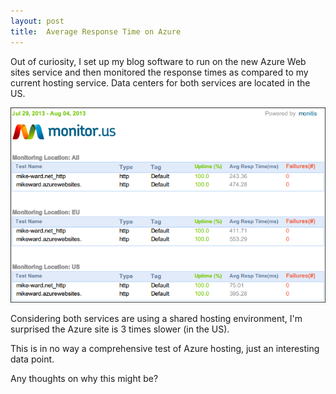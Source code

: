 ```yaml
---
layout: post
title:  Average Response Time on Azure
---
```

Out of curiosity, I set up my blog software to run on the new Azure Web sites service and then monitored the response times as compared to my current hosting service. Data centers for both services are located in the US.

[![monitor](/cdn/images/blog/WindowsLiveWriter/AverageResponseTimeonAzure_9407/monitor_thumb.png)](/cdn/images/blog/WindowsLiveWriter/AverageResponseTimeonAzure_9407/monitor_2.png)

Considering both services are using a shared hosting environment, I'm surprised the Azure site is 3 times slower (in the US).

This is in no way a comprehensive test of Azure hosting, just an interesting data point.

Any thoughts on why this might be?
